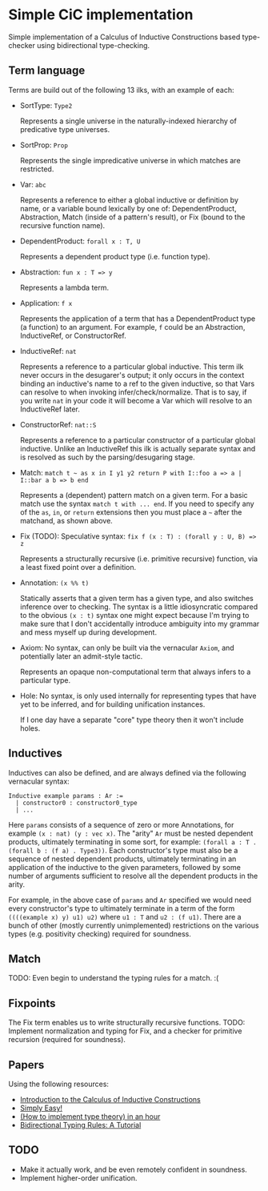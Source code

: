 # Simple CiC implementation

Simple implementation of a Calculus of Inductive Constructions based type-checker using bidirectional type-checking.

## Term language

Terms are build out of the following 13 ilks, with an example of each:

* SortType: `Type2`

  Represents a single universe in the naturally-indexed hierarchy of predicative type universes.
* SortProp: `Prop`

  Represents the single impredicative universe in which matches are restricted.
* Var: `abc`

  Represents a reference to either a global inductive or definition by name, or a variable bound lexically by one of: DependentProduct, Abstraction, Match (inside of a pattern's result), or Fix (bound to the recursive function name).
* DependentProduct: `forall x : T, U`

  Represents a dependent product type (i.e. function type).
* Abstraction: `fun x : T => y`

  Represents a lambda term.
* Application: `f x`

  Represents the application of a term that has a DependentProduct type (a function) to an argument. For example, `f` could be an Abstraction, InductiveRef, or ConstructorRef.
* InductiveRef: `nat`

  Represents a reference to a particular global inductive.
  This term ilk never occurs in the desugarer's output; it only occurs in the context binding an inductive's name to a ref to the given inductive, so that Vars can resolve to when invoking infer/check/normalize.
  That is to say, if you write `nat` in your code it will become a Var which will resolve to an InductiveRef later.
* ConstructorRef: `nat::S`

  Represents a reference to a particular constructor of a particular global inductive.
  Unlike an InductiveRef this ilk is actually separate syntax and is resolved as such by the parsing/desugaring stage.
* Match: `match t ~ as x in I y1 y2 return P with I::foo a => a | I::bar a b => b end`

  Represents a (dependent) pattern match on a given term.
  For a basic match use the syntax `match t with ... end`.
  If you need to specify any of the `as`, `in`, or `return` extensions then you must place a `~` after the matchand, as shown above.
* Fix (TODO): Speculative syntax: `fix f (x : T) : (forall y : U, B) => z`

  Represents a structurally recursive (i.e. primitive recursive) function, via a least fixed point over a definition.
* Annotation: `(x %% t)`

  Statically asserts that a given term has a given type, and also switches inference over to checking.
  The syntax is a little idiosyncratic compared to the obvious `(x : t)` syntax one might expect because I'm trying to make sure that I don't accidentally introduce ambiguity into my grammar and mess myself up during development.
* Axiom: No syntax, can only be built via the vernacular `Axiom`, and potentially later an admit-style tactic.

  Represents an opaque non-computational term that always infers to a particular type.
* Hole: No syntax, is only used internally for representing types that have yet to be inferred, and for building unification instances.

  If I one day have a separate "core" type theory then it won't include holes.

## Inductives

Inductives can also be defined, and are always defined via the following vernacular syntax:

```
Inductive example params : Ar :=
  | constructor0 : constructor0_type
  | ...
```

Here `params` consists of a sequence of zero or more Annotations, for example `(x : nat) (y : vec x)`.
The "arity" `Ar` must be nested dependent products, ultimately terminating in some sort, for example: `(forall a : T . (forall b : (f a) . Type3))`.
Each constructor's type must also be a sequence of nested dependent products, ultimately terminating in an application of the inductive to the given parameters, followed by some number of arguments sufficient to resolve all the dependent products in the arity.

For example, in the above case of `params` and `Ar` specified we would need every constructor's type to ultimately terminate in a term of the form `((((example x) y) u1) u2)` where `u1 : T` and `u2 : (f u1)`.
There are a bunch of other (mostly currently unimplemented) restrictions on the various types (e.g. positivity checking) required for soundness.

## Match

TODO: Even begin to understand the typing rules for a match. :(

## Fixpoints

The Fix term enables us to write structurally recursive functions.
TODO: Implement normalization and typing for Fix, and a checker for primitive recursion (required for soundness).

## Papers

Using the following resources:

* [Introduction to the Calculus of Inductive Constructions](https://hal.inria.fr/hal-01094195/document)
* [Simply Easy!](http://strictlypositive.org/Easy.pdf)
* [(How to implement type theory) in an hour](http://math.andrej.com/2018/08/25/how-to-implement-type-theory-in-an-hour/)
* [Bidirectional Typing Rules: A Tutorial](http://davidchristiansen.dk/tutorials/bidirectional.pdf)

## TODO

* Make it actually work, and be even remotely confident in soundness.
* Implement higher-order unification.

